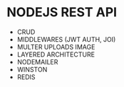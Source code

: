 # NODEJS REST API

- CRUD 
- MIDDLEWARES (JWT AUTH, JOI)
- MULTER UPLOADS IMAGE
- LAYERED ARCHITECTURE
- NODEMAILER
- WINSTON
- REDIS
